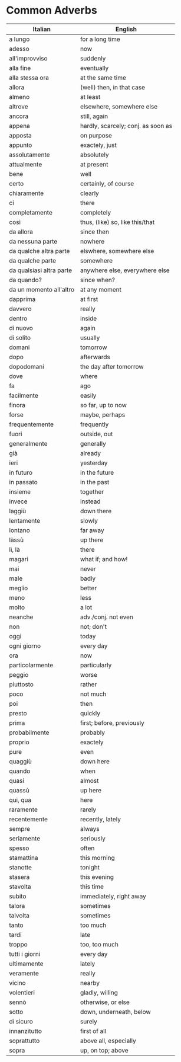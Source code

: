 # Common Adverbs


| Italian                  | English                            |
|--------------------------|------------------------------------|
| a lungo                  | for a long time                    |
| adesso                   | now                                |
| all'improvviso           | suddenly                           |
| alla fine                | eventually                         |
| alla stessa ora          | at the same time                   |
| allora                   | (well) then, in that case          |
| almeno                   | at least                           |
| altrove                  | elsewhere, somewhere else          |
| ancora                   | still, again                       |
| appena                   | hardly, scarcely; conj. as soon as |
| apposta                  | on purpose                         |
| appunto                  | exactely, just                     |
| assolutamente            | absolutely                         |
| attualmente              | at present                         |
| bene                     | well                               |
| certo                    | certainly, of course               |
| chiaramente              | clearly                            |
| ci                       | there                              |
| completamente            | completely                         |
| così                     | thus, (like) so, like this/that    |
| da allora                | since then                         |
| da nessuna parte         | nowhere                            |
| da qualche altra parte   | elswhere, somewhere else           |
| da qualche parte         | somewhere                          |
| da qualsiasi altra parte | anywhere else, everywhere else     |
| da quando?               | since when?                        |
| da un momento all'altro  | at any moment                      |
| dapprima                 | at first                           |
| davvero                  | really                             |
| dentro                   | inside                             |
| di nuovo                 | again                              |
| di solito                | usually                            |
| domani                   | tomorrow                           |
| dopo                     | afterwards                         |
| dopodomani               | the day after tomorrow             |
| dove                     | where                              |
| fa                       | ago                                |
| facilmente               | easily                             |
| finora                   | so far, up to now                  |
| forse                    | maybe, perhaps                     |
| frequentemente           | frequently                         |
| fuori                    | outside, out                       |
| generalmente             | generally                          |
| già                      | already                            |
| ieri                     | yesterday                          |
| in futuro                | in the future                      |
| in passato               | in the past                        |
| insieme                  | together                           |
| invece                   | instead                            |
| laggiù                   | down there                         |
| lentamente               | slowly                             |
| lontano                  | far away                           |
| làssù                    | up there                           |
| lì, là                   | there                              |
| magari                   | what if; and how!                  |
| mai                      | never                              |
| male                     | badly                              |
| meglio                   | better                             |
| meno                     | less                               |
| molto                    | a lot                              |
| neanche                  | adv./conj. not even                |
| non                      | not; don't                         |
| oggi                     | today                              |
| ogni giorno              | every day                          |
| ora                      | now                                |
| particolarmente          | particularly                       |
| peggio                   | worse                              |
| piuttosto                | rather                             |
| poco                     | not much                           |
| poi                      | then                               |
| presto                   | quickly                            |
| prima                    | first; before, previously          |
| probabilmente            | probably                           |
| proprio                  | exactely                           |
| pure                     | even                               |
| quaggiù                  | down here                          |
| quando                   | when                               |
| quasi                    | almost                             |
| quassù                   | up here                            |
| qui, qua                 | here                               |
| raramente                | rarely                             |
| recentemente             | recently, lately                   |
| sempre                   | always                             |
| seriamente               | seriously                          |
| spesso                   | often                              |
| stamattina               | this morning                       |
| stanotte                 | tonight                            |
| stasera                  | this evening                       |
| stavolta                 | this time                          |
| subito                   | immediately, right away            |
| talora                   | sometimes                          |
| talvolta                 | sometimes                          |
| tanto                    | too much                           |
| tardi                    | late                               |
| troppo                   | too, too much                      |
| tutti i giorni           | every day                          |
| ultimamente              | lately                             |
| veramente                | really                             |
| vicino                   | nearby                             |
| volentieri               | gladly, willing                    |
| sennò                    | otherwise, or else                 |
| sotto                    | down, underneath, below            |
| di sicuro                | surely                             |
| innanzitutto             | first of all                       |
| soprattutto              | above all, especially              |
| sopra                    | up, on top; above                  |
